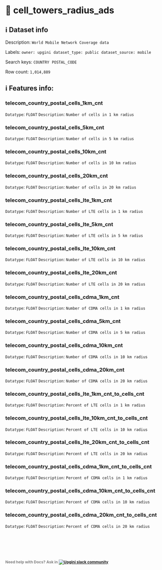 # 📖 cell_towers_radius_ads 
## ℹ️ Dataset info 
Description: `World Mobile Network Coverage data` 

Labels: ` owner: upgini ` &nbsp;` dataset_type: public ` &nbsp;` dataset_source: mobile ` &nbsp;

Search keys: 
` COUNTRY ` &nbsp;` POSTAL_CODE ` &nbsp;

Row count: `1,014,889` 

## ℹ️ Features info:

### telecom_country_postal_cells_1km_cnt
`Datatype`: `FLOAT`
`Description`: `Number of cells in 1 km radius`

### telecom_country_postal_cells_5km_cnt
`Datatype`: `FLOAT`
`Description`: `Number of cells in 5 km radius`

### telecom_country_postal_cells_10km_cnt
`Datatype`: `FLOAT`
`Description`: `Number of cells in 10 km radius`

### telecom_country_postal_cells_20km_cnt
`Datatype`: `FLOAT`
`Description`: `Number of cells in 20 km radius`

### telecom_country_postal_cells_lte_1km_cnt
`Datatype`: `FLOAT`
`Description`: `Number of LTE cells in 1 km radius`

### telecom_country_postal_cells_lte_5km_cnt
`Datatype`: `FLOAT`
`Description`: `Number of LTE cells in 5 km radius`

### telecom_country_postal_cells_lte_10km_cnt
`Datatype`: `FLOAT`
`Description`: `Number of LTE cells in 10 km radius`

### telecom_country_postal_cells_lte_20km_cnt
`Datatype`: `FLOAT`
`Description`: `Number of LTE cells in 20 km radius`

### telecom_country_postal_cells_cdma_1km_cnt
`Datatype`: `FLOAT`
`Description`: `Number of CDMA cells in 1 km radius`

### telecom_country_postal_cells_cdma_5km_cnt
`Datatype`: `FLOAT`
`Description`: `Number of CDMA cells in 5 km radius`

### telecom_country_postal_cells_cdma_10km_cnt
`Datatype`: `FLOAT`
`Description`: `Number of CDMA cells in 10 km radius`

### telecom_country_postal_cells_cdma_20km_cnt
`Datatype`: `FLOAT`
`Description`: `Number of CDMA cells in 20 km radius`

### telecom_country_postal_cells_lte_1km_cnt_to_cells_cnt
`Datatype`: `FLOAT`
`Description`: `Percent of LTE cells in 1 km radius`

### telecom_country_postal_cells_lte_10km_cnt_to_cells_cnt
`Datatype`: `FLOAT`
`Description`: `Percent of LTE cells in 10 km radius`

### telecom_country_postal_cells_lte_20km_cnt_to_cells_cnt
`Datatype`: `FLOAT`
`Description`: `Percent of LTE cells in 20 km radius`

### telecom_country_postal_cells_cdma_1km_cnt_to_cells_cnt
`Datatype`: `FLOAT`
`Description`: `Percent of CDMA cells in 1 km radius`

### telecom_country_postal_cells_cdma_10km_cnt_to_cells_cnt
`Datatype`: `FLOAT`
`Description`: `Percent of CDMA cells in 10 km radius`

### telecom_country_postal_cells_cdma_20km_cnt_to_cells_cnt
`Datatype`: `FLOAT`
`Description`: `Percent of CDMA cells in 20 km radius`


<br/><br/>
---
<span style="color:grey;font-weight:700;font-size:12px">
    Need help with Docs? Ask in
    <a href="https://4mlg.short.gy/join-upgini-community">
        <img alt="Upgini slack community" src="https://img.shields.io/badge/slack-@upgini-orange.svg?logo=slack">
    </a>
</span>